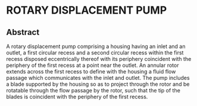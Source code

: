 # ROTARY DISPLACEMENT PUMP

## Abstract
A rotary displacement pump comprising a housing having an inlet and an outlet, a first circular recess and a second circular recess within the first recess disposed eccentrically thereof with its periphery coincident with the periphery of the first recess at a point near the outlet. An annular rotor extends across the first recess to define with the housing a fluid flow passage which communicates with the inlet and outlet. The pump includes a blade supported by the housing so as to project through the rotor and be rotatable through the flow passage by the rotor, such that the tip of the blades is coincident with the periphery of the first recess.